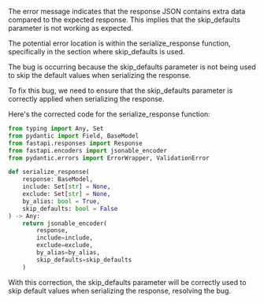 The error message indicates that the response JSON contains extra data compared to the expected response. This implies that the skip_defaults parameter is not working as expected.

The potential error location is within the serialize_response function, specifically in the section where skip_defaults is used.

The bug is occurring because the skip_defaults parameter is not being used to skip the default values when serializing the response.

To fix this bug, we need to ensure that the skip_defaults parameter is correctly applied when serializing the response.

Here's the corrected code for the serialize_response function:

```python
from typing import Any, Set
from pydantic import Field, BaseModel
from fastapi.responses import Response
from fastapi.encoders import jsonable_encoder
from pydantic.errors import ErrorWrapper, ValidationError

def serialize_response(
    response: BaseModel,
    include: Set[str] = None,
    exclude: Set[str] = None,
    by_alias: bool = True,
    skip_defaults: bool = False
) -> Any:
    return jsonable_encoder(
        response,
        include=include,
        exclude=exclude,
        by_alias=by_alias,
        skip_defaults=skip_defaults
    )
```

With this correction, the skip_defaults parameter will be correctly used to skip default values when serializing the response, resolving the bug.